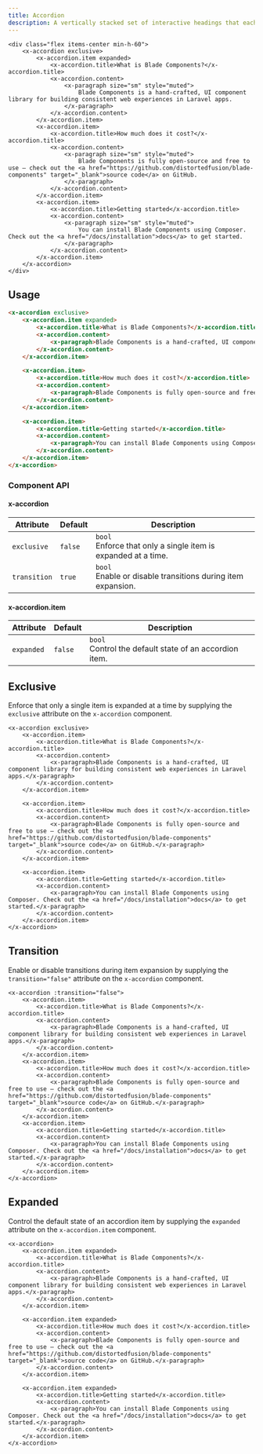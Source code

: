 ```yaml
---
title: Accordion
description: A vertically stacked set of interactive headings that each reveal a section of content.
---
```


```blade-component-preview
<div class="flex items-center min-h-60">
    <x-accordion exclusive>
        <x-accordion.item expanded>
            <x-accordion.title>What is Blade Components?</x-accordion.title>
            <x-accordion.content>
                <x-paragraph size="sm" style="muted">
                    Blade Components is a hand-crafted, UI component library for building consistent web experiences in Laravel apps.
                </x-paragraph>
            </x-accordion.content>
        </x-accordion.item>
        <x-accordion.item>
            <x-accordion.title>How much does it cost?</x-accordion.title>
            <x-accordion.content>
                <x-paragraph size="sm" style="muted">
                    Blade Components is fully open-source and free to use — check out the <a href="https://github.com/distortedfusion/blade-components" target="_blank">source code</a> on GitHub.
                </x-paragraph>
            </x-accordion.content>
        </x-accordion.item>
        <x-accordion.item>
            <x-accordion.title>Getting started</x-accordion.title>
            <x-accordion.content>
                <x-paragraph size="sm" style="muted">
                    You can install Blade Components using Composer. Check out the <a href="/docs/installation">docs</a> to get started.
                </x-paragraph>
            </x-accordion.content>
        </x-accordion.item>
    </x-accordion>
</div>
```

## Usage

```html
<x-accordion exclusive>
    <x-accordion.item expanded>
        <x-accordion.title>What is Blade Components?</x-accordion.title>
        <x-accordion.content>
            <x-paragraph>Blade Components is a hand-crafted, UI component library for building consistent web experiences in Laravel apps.</x-paragraph>
        </x-accordion.content>
    </x-accordion.item>

    <x-accordion.item>
        <x-accordion.title>How much does it cost?</x-accordion.title>
        <x-accordion.content>
            <x-paragraph>Blade Components is fully open-source and free to use — check out the <a href="https://github.com/distortedfusion/blade-components" target="_blank">source code</a> on GitHub.</x-paragraph>
        </x-accordion.content>
    </x-accordion.item>

    <x-accordion.item>
        <x-accordion.title>Getting started</x-accordion.title>
        <x-accordion.content>
            <x-paragraph>You can install Blade Components using Composer. Check out the <a href="/docs/installation">docs</a> to get started.</x-paragraph>
        </x-accordion.content>
    </x-accordion.item>
</x-accordion>
```

### Component API

#### x-accordion

| Attribute    | Default | Description                                                      |
| ------------ | ------- | ---------------------------------------------------------------- |
| `exclusive`  | `false` | `bool`<br>Enforce that only a single item is expanded at a time. |
| `transition` | `true`  | `bool`<br>Enable or disable transitions during item expansion.   |

#### x-accordion.item

| Attribute  | Default | Description                                               |
| ---------- | ------- | --------------------------------------------------------- |
| `expanded` | `false` | `bool`<br>Control the default state of an accordion item. |

## Exclusive

Enforce that only a single item is expanded at a time by supplying the `exclusive` attribute on the `x-accordion` component.

```blade-component-code
<x-accordion exclusive>
    <x-accordion.item>
        <x-accordion.title>What is Blade Components?</x-accordion.title>
        <x-accordion.content>
            <x-paragraph>Blade Components is a hand-crafted, UI component library for building consistent web experiences in Laravel apps.</x-paragraph>
        </x-accordion.content>
    </x-accordion.item>

    <x-accordion.item>
        <x-accordion.title>How much does it cost?</x-accordion.title>
        <x-accordion.content>
            <x-paragraph>Blade Components is fully open-source and free to use — check out the <a href="https://github.com/distortedfusion/blade-components" target="_blank">source code</a> on GitHub.</x-paragraph>
        </x-accordion.content>
    </x-accordion.item>

    <x-accordion.item>
        <x-accordion.title>Getting started</x-accordion.title>
        <x-accordion.content>
            <x-paragraph>You can install Blade Components using Composer. Check out the <a href="/docs/installation">docs</a> to get started.</x-paragraph>
        </x-accordion.content>
    </x-accordion.item>
</x-accordion>
```

## Transition

Enable or disable transitions during item expansion by supplying the `transition="false"` attribute on the `x-accordion` component.

```blade-component-code
<x-accordion :transition="false">
    <x-accordion.item>
        <x-accordion.title>What is Blade Components?</x-accordion.title>
        <x-accordion.content>
            <x-paragraph>Blade Components is a hand-crafted, UI component library for building consistent web experiences in Laravel apps.</x-paragraph>
        </x-accordion.content>
    </x-accordion.item>
    <x-accordion.item>
        <x-accordion.title>How much does it cost?</x-accordion.title>
        <x-accordion.content>
            <x-paragraph>Blade Components is fully open-source and free to use — check out the <a href="https://github.com/distortedfusion/blade-components" target="_blank">source code</a> on GitHub.</x-paragraph>
        </x-accordion.content>
    </x-accordion.item>
    <x-accordion.item>
        <x-accordion.title>Getting started</x-accordion.title>
        <x-accordion.content>
            <x-paragraph>You can install Blade Components using Composer. Check out the <a href="/docs/installation">docs</a> to get started.</x-paragraph>
        </x-accordion.content>
    </x-accordion.item>
</x-accordion>
```

## Expanded

Control the default state of an accordion item by supplying the `expanded` attribute on the `x-accordion.item` component.

```blade-component-code
<x-accordion>
    <x-accordion.item expanded>
        <x-accordion.title>What is Blade Components?</x-accordion.title>
        <x-accordion.content>
            <x-paragraph>Blade Components is a hand-crafted, UI component library for building consistent web experiences in Laravel apps.</x-paragraph>
        </x-accordion.content>
    </x-accordion.item>

    <x-accordion.item expanded>
        <x-accordion.title>How much does it cost?</x-accordion.title>
        <x-accordion.content>
            <x-paragraph>Blade Components is fully open-source and free to use — check out the <a href="https://github.com/distortedfusion/blade-components" target="_blank">source code</a> on GitHub.</x-paragraph>
        </x-accordion.content>
    </x-accordion.item>

    <x-accordion.item expanded>
        <x-accordion.title>Getting started</x-accordion.title>
        <x-accordion.content>
            <x-paragraph>You can install Blade Components using Composer. Check out the <a href="/docs/installation">docs</a> to get started.</x-paragraph>
        </x-accordion.content>
    </x-accordion.item>
</x-accordion>
```
